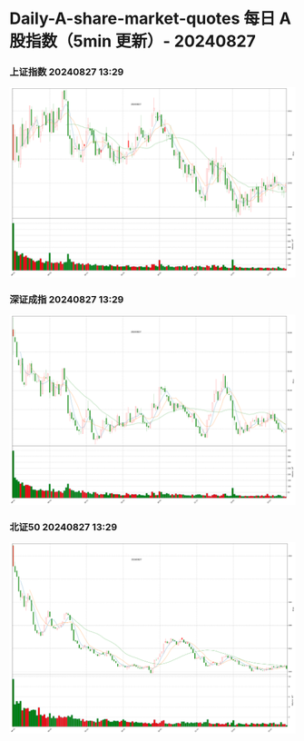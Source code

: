 
# Daily-A-share-market-quotes 每日 A 股指数（5min 更新）- 20240827

### 上证指数 20240827 13:29
![](./fig/2024/8/20240827-sh000001.png)

### 深证成指 20240827 13:29
![](./fig/2024/8/20240827-sz399001.png)

### 北证50 20240827 13:29
![](./fig/2024/8/20240827-bj899050.png)
